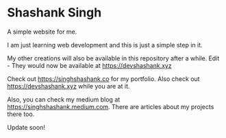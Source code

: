 # Shashank Singh
A simple website for me.

I am just learning web development and this is just a simple step in it.

My other creations will also be available in this repository after a while.
Edit - They would now be available at https://devshashank.xyz

Check out https://singhshashank.co for my portfolio. Also check out https://devshashank.xyz while you are at it. 

Also, you can check my medium blog at https://singhshashank.medium.com. There are articles about my projects there too.

Update soon!
